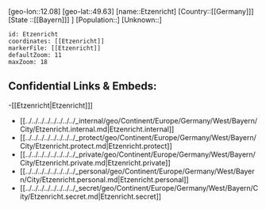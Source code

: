 ﻿---
location: [49.63,12.08]
mapzoom: [7,12] 
mapmarker: city 
type: City
tags:
- geo/City


SpocWebEntityId: 30089
isDeleted: false
confidential: public

---
[geo-lon::12.08]
[geo-lat::49.63]
[name::Etzenricht]
[Country::[[Germany]]]
[State ::[[Bayern]]] ]
[Population::]
[Unknown::]


```leaflet
id: Etzenricht
coordinates: [[Etzenricht]]
markerFile: [[Etzenricht]]
defaultZoom: 11 
maxZoom: 18
```


## Confidential Links & Embeds: 
-[[Etzenricht|Etzenricht]]] 
- [[../../../../../../../../_internal/geo/Continent/Europe/Germany/West/Bayern/City/Etzenricht.internal.md|Etzenricht.internal]] 
- [[../../../../../../../../_protect/geo/Continent/Europe/Germany/West/Bayern/City/Etzenricht.protect.md|Etzenricht.protect]] 
- [[../../../../../../../../_private/geo/Continent/Europe/Germany/West/Bayern/City/Etzenricht.private.md|Etzenricht.private]] 
- [[../../../../../../../../_personal/geo/Continent/Europe/Germany/West/Bayern/City/Etzenricht.personal.md|Etzenricht.personal]] 
- [[../../../../../../../../_secret/geo/Continent/Europe/Germany/West/Bayern/City/Etzenricht.secret.md|Etzenricht.secret]] 
